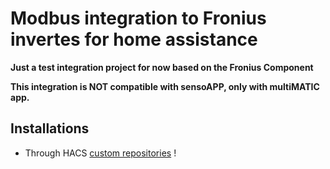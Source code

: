 # Modbus integration to Fronius invertes for home assistance

**Just a test integration project for now based on the Fronius Component**

**This integration is NOT compatible with sensoAPP, only with multiMATIC app.**

## Installations
- Through HACS [custom repositories](https://hacs.xyz/docs/faq/custom_repositories/) !

